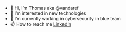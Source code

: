 - 👋 Hi, I’m Thomas aka @vandaref 
- 👀 I’m interested in new technologies
- 🌱 I’m currently working in cybersecurity in blue team
- 📫 How to reach me [LinkedIn](https://www.linkedin.com/in/thomas-fournier-zendata/)


